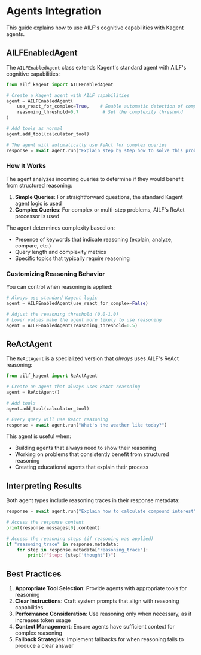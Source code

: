 # Agents Integration

This guide explains how to use AILF's cognitive capabilities with Kagent agents.

## AILFEnabledAgent

The `AILFEnabledAgent` class extends Kagent's standard agent with AILF's cognitive capabilities:

```python
from ailf_kagent import AILFEnabledAgent

# Create a Kagent agent with AILF capabilities
agent = AILFEnabledAgent(
    use_react_for_complex=True,    # Enable automatic detection of complex queries
    reasoning_threshold=0.7         # Set the complexity threshold
)

# Add tools as normal
agent.add_tool(calculator_tool)

# The agent will automatically use ReAct for complex queries
response = await agent.run("Explain step by step how to solve this problem...")
```

### How It Works

The agent analyzes incoming queries to determine if they would benefit from structured reasoning:

1. **Simple Queries**: For straightforward questions, the standard Kagent agent logic is used
2. **Complex Queries**: For complex or multi-step problems, AILF's ReAct processor is used

The agent determines complexity based on:
- Presence of keywords that indicate reasoning (explain, analyze, compare, etc.)
- Query length and complexity metrics
- Specific topics that typically require reasoning

### Customizing Reasoning Behavior

You can control when reasoning is applied:

```python
# Always use standard Kagent logic
agent = AILFEnabledAgent(use_react_for_complex=False)

# Adjust the reasoning threshold (0.0-1.0)
# Lower values make the agent more likely to use reasoning
agent = AILFEnabledAgent(reasoning_threshold=0.5)
```

## ReActAgent

The `ReActAgent` is a specialized version that *always* uses AILF's ReAct reasoning:

```python
from ailf_kagent import ReActAgent

# Create an agent that always uses ReAct reasoning
agent = ReActAgent()

# Add tools
agent.add_tool(calculator_tool)

# Every query will use ReAct reasoning
response = await agent.run("What's the weather like today?")
```

This agent is useful when:
- Building agents that always need to show their reasoning
- Working on problems that consistently benefit from structured reasoning
- Creating educational agents that explain their process

## Interpreting Results

Both agent types include reasoning traces in their response metadata:

```python
response = await agent.run("Explain how to calculate compound interest")

# Access the response content
print(response.messages[0].content)

# Access the reasoning steps (if reasoning was applied)
if "reasoning_trace" in response.metadata:
    for step in response.metadata["reasoning_trace"]:
        print(f"Step: {step['thought']}")
```

## Best Practices

1. **Appropriate Tool Selection**: Provide agents with appropriate tools for reasoning
2. **Clear Instructions**: Craft system prompts that align with reasoning capabilities
3. **Performance Consideration**: Use reasoning only when necessary, as it increases token usage
4. **Context Management**: Ensure agents have sufficient context for complex reasoning
5. **Fallback Strategies**: Implement fallbacks for when reasoning fails to produce a clear answer
